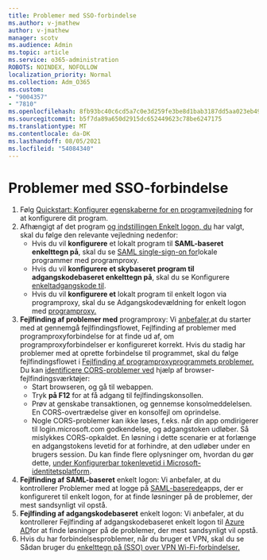 ```yaml
---
title: Problemer med SSO-forbindelse
ms.author: v-jmathew
author: v-jmathew
manager: scotv
ms.audience: Admin
ms.topic: article
ms.service: o365-administration
ROBOTS: NOINDEX, NOFOLLOW
localization_priority: Normal
ms.collection: Adm_O365
ms.custom:
- "9004357"
- "7810"
ms.openlocfilehash: 8fb93bc40c6cd5a7c0e3d259fe3be8d1bab3187dd5aa023eb49977555fd930de
ms.sourcegitcommit: b5f7da89a650d2915dc652449623c78be6247175
ms.translationtype: MT
ms.contentlocale: da-DK
ms.lasthandoff: 08/05/2021
ms.locfileid: "54084340"
---
```

# <a name="sso-connection-issues"></a>Problemer med SSO-forbindelse

1. Følg [Quickstart: Konfigurer egenskaberne for en programvejledning](https://docs.microsoft.com/azure/active-directory/manage-apps/add-application-portal-configure) for at konfigurere dit program.
2. Afhængigt af det program [og indstillingen Enkelt logon, du](https://docs.microsoft.com/azure/active-directory/manage-apps/sso-options) har valgt, skal du følge den relevante vejledning nedenfor:
    - Hvis du vil **konfigurere** et lokalt program til **SAML-baseret enkelttegn på**, skal du se [SAML single-sign-on for](https://docs.microsoft.com/azure/active-directory/manage-apps/application-proxy-configure-single-sign-on-on-premises-apps)lokale programmer med programproxy.
    - Hvis du vil **konfigurere et skybaseret** **program til adgangskodebaseret enkelttegn på**, skal du se Konfigurere  [enkeltadgangskode til](https://docs.microsoft.com/azure/active-directory/manage-apps/configure-password-single-sign-on-non-gallery-applications).
    - Hvis du vil **konfigurere et** lokalt program til enkelt logon via programproxy, skal du se Adgangskodevældning for enkelt logon med  [programproxy.](https://docs.microsoft.com/azure/active-directory/manage-apps/application-proxy-configure-single-sign-on-password-vaulting)
3. **Fejlfinding af problemer med** programproxy: Vi [anbefaler,](https://docs.microsoft.com/azure/active-directory/manage-apps/application-proxy-debug-connectors)at du starter med at gennemgå fejlfindingsflowet, Fejlfinding af problemer med programproxyforbindelse for at finde ud af, om programproxyforbindelser er konfigureret korrekt. Hvis du stadig har problemer med at oprette forbindelse til programmet, skal du følge fejlfindingsflowet i [Fejlfinding af programproxyprogrammets problemer.](https://docs.microsoft.com/azure/active-directory/manage-apps/application-proxy-debug-apps) Du kan [identificere CORS-problemer ved](https://docs.microsoft.com/azure/active-directory/manage-apps/application-proxy-understand-cors-issues#understand-and-identify-cors-issues) hjælp af browser-fejlfindingsværktøjer:
    - Start browseren, og gå til webappen.
    - Tryk **på F12** for at få adgang til fejlfindingskonsollen.
    - Prøv at genskabe transaktionen, og gennemse konsolmeddelelsen. En CORS-overtrædelse giver en konsolfejl om oprindelse.
    - Nogle CORS-problemer kan ikke løses, f.eks. når din app omdirigerer til login.microsoft.com godkendelse, og adgangstoken udløber. Så mislykkes CORS-opkaldet. En løsning i dette scenarie er at forlænge en adgangstokens levetid for at forhindre, at den udløber under en brugers session. Du kan finde flere oplysninger om, hvordan du gør dette, [under Konfigurerbar tokenlevetid i Microsoft-identitetsplatform](https://docs.microsoft.com/azure/active-directory/develop/active-directory-configurable-token-lifetimes).
4. **Fejlfinding af SAML-baseret** enkelt logon: Vi anbefaler, at du kontrollerer Problemer med at logge på [SAML-baserede](https://docs.microsoft.com/azure/active-directory/manage-apps/application-sign-in-problem-federated-sso-gallery)apps, der er konfigureret til enkelt logon, for at finde løsninger på de problemer, der mest sandsynligt vil opstå.
5. **Fejlfinding af adgangskodebaseret** enkelt logon: Vi anbefaler, at du kontrollerer Fejlfinding af adgangskodebaseret enkelt logon til [Azure AD](https://docs.microsoft.com/azure/active-directory/manage-apps/troubleshoot-password-based-sso)for at finde løsninger på de problemer, der mest sandsynligt vil opstå.
6. Hvis du har forbindelsesproblemer, når du bruger et VPN, skal du se Sådan bruger du [enkelttegn på (SSO) over VPN Wi-Fi-forbindelser.](https://docs.microsoft.com/windows/security/identity-protection/vpn/how-to-use-single-sign-on-sso-over-vpn-and-wi-fi-connections)
